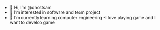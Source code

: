 - 👋 Hi, I’m @qhostsam
- 👀 I’m interested in software and team project
- 🌱 I’m currently learning  computer engineering
-I love playing game and I want to develop game

<!---
qhostsam/qhostsam is a ✨ special ✨ repository because its `README.md` (this file) appears on your GitHub profile.
You can click the Preview link to take a look at your changes.
--->
